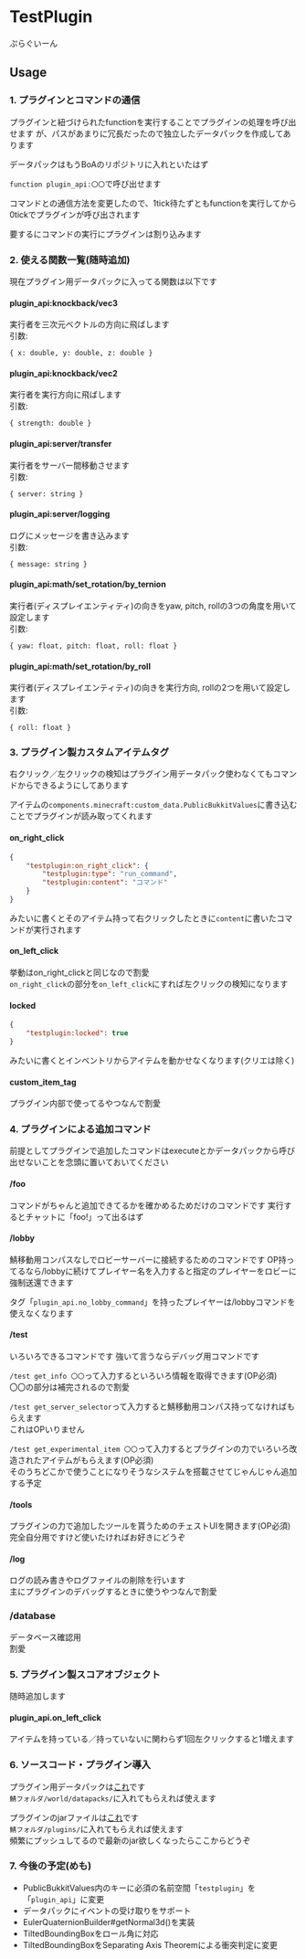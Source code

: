 # TestPlugin
ぷらぐいーん

## Usage

### 1. プラグインとコマンドの通信

プラグインと紐づけられたfunctionを実行することでプラグインの処理を呼び出せます
が、パスがあまりに冗長だったので独立したデータパックを作成してあります

データパックはもうBoAのリポジトリに入れといたはず

`function plugin_api:〇〇`で呼び出せます

コマンドとの通信方法を変更したので、1tick待たずともfunctionを実行してから0tickでプラグインが呼び出されます

要するにコマンドの実行にプラグインは割り込みます

### 2. 使える関数一覧(随時追加)

現在プラグイン用データパックに入ってる関数は以下です

#### plugin_api:knockback/vec3
実行者を三次元ベクトルの方向に飛ばします
<br>引数:
```
{ x: double, y: double, z: double }
```

#### plugin_api:knockback/vec2
実行者を実行方向に飛ばします
<br>引数:
```
{ strength: double }
```

#### plugin_api:server/transfer
実行者をサーバー間移動させます
<br>引数:
```
{ server: string }
```

#### plugin_api:server/logging
ログにメッセージを書き込みます
<br>引数:
```
{ message: string }
```

#### plugin_api:math/set_rotation/by_ternion
実行者(ディスプレイエンティティ)の向きをyaw, pitch, rollの3つの角度を用いて設定します
<br>引数:
```
{ yaw: float, pitch: float, roll: float }
```

#### plugin_api:math/set_rotation/by_roll
実行者(ディスプレイエンティティ)の向きを実行方向, rollの2つを用いて設定します
<br>引数:
```
{ roll: float }
```

### 3. プラグイン製カスタムアイテムタグ

右クリック／左クリックの検知はプラグイン用データパック使わなくてもコマンドからできるようにしてあります

アイテムの`components.minecraft:custom_data.PublicBukkitValues`に書き込むことでプラグインが読み取ってくれます

#### on_right_click
```json
{
    "testplugin:on_right_click": {
        "testplugin:type": "run_command",
        "testplugin:content": "コマンド"
    }
}
```
みたいに書くとそのアイテム持って右クリックしたときに`content`に書いたコマンドが実行されます

#### on_left_click
挙動はon_right_clickと同じなので割愛
<br>`on_right_click`の部分を`on_left_click`にすれば左クリックの検知になります

#### locked
```json
{
    "testplugin:locked": true
}
```
みたいに書くとインベントリからアイテムを動かせなくなります(クリエは除く)

#### custom_item_tag
プラグイン内部で使ってるやつなんで割愛

### 4. プラグインによる追加コマンド

前提としてプラグインで追加したコマンドはexecuteとかデータパックから呼び出せないことを念頭に置いておいてください

#### /foo

コマンドがちゃんと追加できてるかを確かめるためだけのコマンドです
実行するとチャットに「foo!」って出るはず

#### /lobby

鯖移動用コンパスなしでロビーサーバーに接続するためのコマンドです
OP持ってるなら/lobbyに続けてプレイヤー名を入力すると指定のプレイヤーをロビーに強制送還できます

タグ「`plugin_api.no_lobby_command`」を持ったプレイヤーは/lobbyコマンドを使えなくなります

#### /test

いろいろできるコマンドです
強いて言うならデバッグ用コマンドです

`/test get_info 〇〇`って入力するといろいろ情報を取得できます(OP必須)
<br>〇〇の部分は補完されるので割愛

`/test get_server_selector`って入力すると鯖移動用コンパス持ってなければもらえます
<br>これはOPいりません

`/test get_experimental_item 〇〇`って入力するとプラグインの力でいろいろ改造されたアイテムがもらえます(OP必須)
<br>そのうちどこかで使うことになりそうなシステムを搭載させてじゃんじゃん追加する予定

#### /tools

プラグインの力で追加したツールを貰うためのチェストUIを開きます(OP必須)
<br>完全自分用ですけど使いたければお好きにどうぞ

#### /log

ログの読み書きやログファイルの削除を行います
<br>主にプラグインのデバッグするときに使うやつなんで割愛

### /database
データベース確認用
<br>割愛

### 5. プラグイン製スコアオブジェクト

随時追加します

#### plugin_api.on_left_click

アイテムを持っている／持っていないに関わらず1回左クリックすると1増えます

### 6. ソースコード・プラグイン導入

プラグイン用データパックは[これ](https://github.com/Kitunegit/BattleofApostolos/tree/main/TestPluginAPI)です
<br>`鯖フォルダ/world/datapacks/`に入れてもらえれば使えます

プラグインのjarファイルは[これ](target/TestPlugin-1.0-SNAPSHOT.jar)です
<br>`鯖フォルダ/plugins/`に入れてもらえれば使えます
<br>頻繁にプッシュしてるので最新のjar欲しくなったらここからどうぞ

### 7. 今後の予定(めも)

- PublicBukkitValues内のキーに必須の名前空間「`testplugin`」を「`plugin_api`」に変更
- データパックにイベントの受け取りをサポート
- EulerQuaternionBuilder#getNormal3d()を実装
- TiltedBoundingBoxをロール角に対応
- TiltedBoundingBoxをSeparating Axis Theoremによる衝突判定に変更